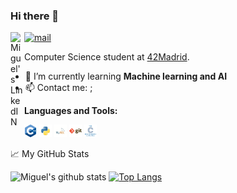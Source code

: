 ### Hi there 👋

<a href="https://www.linkedin.com/in/miguel-laplana">
  <img align="left" alt="Miguel's LinkedIN" width="22px" src="https://raw.githubusercontent.com/peterthehan/peterthehan/master/assets/linkedin.svg" />
</a>

<a href="mailto:miguellaplanamarin@gmail.com"><img alt="mail" width="26px" src="https://simpleicons.org/icons/gmail.svg" /></a>

Computer Science student at [42Madrid](https://www.42.fr/42-network/).

- 🌱 I’m currently learning **Machine learning and AI**
- 📫 Contact me: ;

**Languages and Tools:**  

<code><img height="20" src="https://raw.githubusercontent.com/github/explore/80688e429a7d4ef2fca1e82350fe8e3517d3494d/topics/cpp/cpp.png"></code>
<code><img height="20" src="https://raw.githubusercontent.com/github/explore/80688e429a7d4ef2fca1e82350fe8e3517d3494d/topics/python/python.png"></code>
<code><img height="20" src="https://raw.githubusercontent.com/github/explore/80688e429a7d4ef2fca1e82350fe8e3517d3494d/topics/mysql/mysql.png"></code>
<code><img height="20" src="https://raw.githubusercontent.com/github/explore/80688e429a7d4ef2fca1e82350fe8e3517d3494d/topics/git/git.png"></code>
<code><img height="20" src="https://raw.githubusercontent.com/github/explore/80688e429a7d4ef2fca1e82350fe8e3517d3494d/topics/c/c.png"></code>


📈 My GitHub Stats

![Miguel's github stats](https://github-readme-stats.vercel.app/api?username=SKTPausanias&show_icons=true&theme=gotham&count_private=true)
[![Top Langs](https://github-readme-stats.vercel.app/api/top-langs/?username=SKTPausanias&langs_count=8&theme=gotham)](https://github.com/anuraghazra/github-readme-stats)
